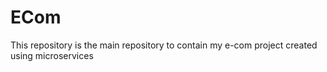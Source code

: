 # ECom
This repository is the main repository to contain my e-com project created using microservices 
